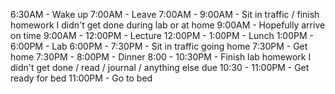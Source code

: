 6:30AM - Wake up
7:00AM - Leave
7:00AM - 9:00AM - Sit in traffic / finish homework I didn't get done during lab or at home
9:00AM - Hopefully arrive on time
9:00AM - 12:00PM - Lecture
12:00PM - 1:00PM - Lunch
1:00PM - 6:00PM - Lab
6:00PM - 7:30PM - Sit in traffic going home
7:30PM - Get home
7:30PM - 8:00PM - Dinner
8:00 - 10:30PM - Finish lab homework I didn't get done / read / journal / anything else due
10:30 - 11:00PM - Get ready for bed
11:00PM - Go to bed
